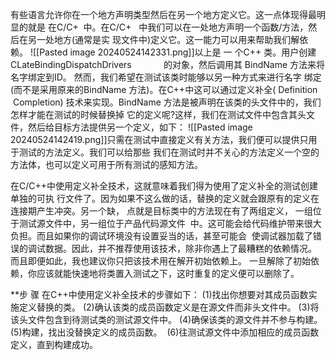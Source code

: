 有些语言允许你在一个地方声明类型然后在另一个地方定义它。这一点体现得最明显的就是 在C/C+  中。在C/C+   中我们可以在一处地方声明一个函数/方法，然后在另一处地方(通常是实 现文件中)定义它。这一能力可以用来帮助我们解依赖。
![[Pasted image 20240524142331.png]]以上是 一 个C++ 类。用户创建CLateBindingDispatchDrivers             的对象，然后调用其 BindName 方法来将名字绑定到ID。 然而，我们希望在测试该类时能够以另一种方式来进行名字 绑定(而不是采用原来的BindName 方法)。在C++中这可以通过定义补全( Definition  Completion) 技术来实现。BindName 方法是被声明在该类的头文件中的，我们怎样才能在测试的时候替换掉 它的定义呢?这样，我们在测试文件中包含其头文件，然后给目标方法提供另一个定义，如下：
![[Pasted image 20240524142419.png]]只需在测试中直接定义有关方法，我们便可以提供只用于测试的方法定义。我们可以给那些 我们在测试时并不关心的方法定义一个空的方法体，也可以定义可用于所有测试的感知方法。

在C/C++中使用定义补全技术，这就意味着我们得为使用了定义补全的测试创建单独的可执 行文件了。因为如果不这么做的话，替换的定义就会跟原有的定义在连接期产生冲突。另一个缺， 点就是目标类中的方法现在有了两组定义， 一组位于测试源文件中，另一组位于产品代码源文件  中。这可能会给代码维护带来很大负担。而且如果你的调试环境没有设置妥当的话，甚至可能会  使调试器加载了错误的调试数据。因此，并不推荐使用该技术，除非你遇上了最糟糕的依赖情况。 而且即便如此，我也建议你只把该技术用在解开初始依赖上。 一旦解除了初始依赖，你应该就能快速地将类置入测试之下，这时重复的定义便可以删除了。

**步 骤
在C++中使用定义补全技术的步骤如下：
(1)找出你想要对其成员函数实施定义替换的类。
(2)确认该类的成员函数定义是在源文件而非头文件中。
(3)将该头文件包含到待测试类的测试源文件中。
(4)确保该类的源文件并不参与构建。
(5)构建，找出没替换定义的成员函数。
 (6)往测试源文件中添加相应的成员函数定义，直到构建成功。